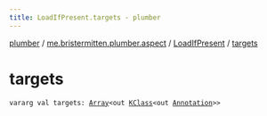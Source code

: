 ```yaml
---
title: LoadIfPresent.targets - plumber
---
```


[plumber](../../index.html) / [me.bristermitten.plumber.aspect](../index.html) / [LoadIfPresent](index.html) / [targets](./targets.html)

# targets

`vararg val targets: `[`Array`](https://kotlinlang.org/api/latest/jvm/stdlib/kotlin/-array/index.html)`<out `[`KClass`](https://kotlinlang.org/api/latest/jvm/stdlib/kotlin.reflect/-k-class/index.html)`<out `[`Annotation`](https://kotlinlang.org/api/latest/jvm/stdlib/kotlin/-annotation/index.html)`>>`